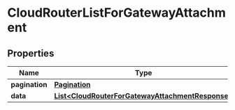 

# CloudRouterListForGatewayAttachment


## Properties

| Name | Type | Description | Notes |
|------------ | ------------- | ------------- | -------------|
|**pagination** | [**Pagination**](Pagination.md) |  |  |
|**data** | [**List&lt;CloudRouterForGatewayAttachmentResponse&gt;**](CloudRouterForGatewayAttachmentResponse.md) |  |  |



